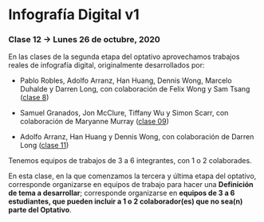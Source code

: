 # Infografía Digital v1

### Clase 12 → Lunes 26 de octubre, 2020

En las clases de la segunda etapa del optativo aprovechamos trabajos reales de infografía digital, originalmente desarrollados por: 

- Pablo Robles, Adolfo Arranz, Han Huang, Dennis Wong, Marcelo Duhalde y Darren Long, con colaboración de Felix Wong y Sam Tsang ([clase 8](https://github.com/profesorfaco/dno075-2020/tree/gh-pages/clase-08))

- Samuel Granados, Jon McClure, Tiffany Wu y Simon Scarr, con colaboración de Maryanne Murray ([clase 09](https://github.com/profesorfaco/dno075-2020/tree/gh-pages/clase-09))

- Adolfo Arranz, Han Huang y Dennis Wong, con colaboración de Darren Long ([clase 11](https://github.com/profesorfaco/dno075-2020/tree/gh-pages/clase-11))

Tenemos equipos de trabajos de 3 a 6 integrantes, con 1 o 2 colaborades. 

En esta clase, en la que comenzamos la tercera y última etapa del optativo, corresponde organizarse en equipos de trabajo para hacer una **Definición de tema a desarrollar**; corresponde organizarse en **equipos de 3 a 6 estudiantes, que pueden incluir a 1 o 2 colaborador(es) que no sea(n) parte del Optativo**.
